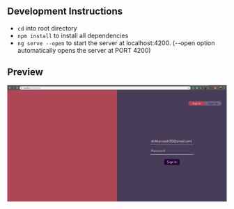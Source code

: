 ## Development Instructions
- `cd` into root directory
- `npm install` to install all dependencies
- `ng serve --open` to start the server at localhost:4200. (--open option automatically opens the server at PORT 4200)

## Preview
![Screenshot](https://github.com/svr8/MUJ-Stacks/blob/master/Screenshots/Register.png)
